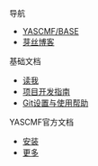 导航
* [YASCMF/BASE](https://github.com/yascmf/base)
* [芽丝博客](http://blog.yascmf.com/)

基础文档
* [读我](readme.md)
* [项目开发指南](guide.md)
* [Git设置与使用帮助](git.md)

YASCMF官方文档
* [安装](install.md)
* [更多](http://www.yascmf.com/docs/index)



